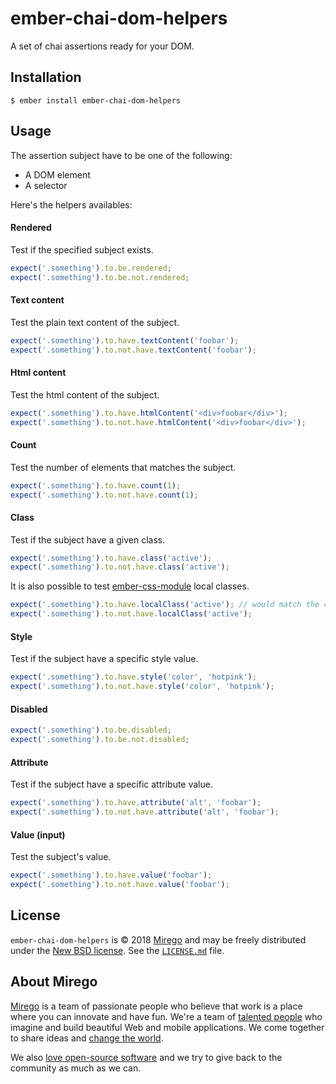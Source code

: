 # ember-chai-dom-helpers

A set of chai assertions ready for your DOM.

## Installation

```shell
$ ember install ember-chai-dom-helpers
```

## Usage

The assertion subject have to be one of the following:
- A DOM element
- A selector

Here's the helpers availables:

#### Rendered

Test if the specified subject exists.

```js
expect('.something').to.be.rendered;
expect('.something').to.be.not.rendered;
```

#### Text content

Test the plain text content of the subject.

```js
expect('.something').to.have.textContent('foobar');
expect('.something').to.not.have.textContent('foobar');
```


#### Html content

Test the html content of the subject.

```js
expect('.something').to.have.htmlContent('<div>foobar</div>');
expect('.something').to.not.have.htmlContent('<div>foobar</div>');
```

#### Count

Test the number of elements that matches the subject.

```js
expect('.something').to.have.count(1);
expect('.something').to.not.have.count(1);
```

#### Class

Test if the subject have a given class.

```js
expect('.something').to.have.class('active');
expect('.something').to.not.have.class('active');
```

It is also possible to test [ember-css-module](https://github.com/salsify/ember-css-modules) local classes.

```js
expect('.something').to.have.localClass('active'); // would match the class '_active_q1w2e3'
expect('.something').to.not.have.localClass('active');
```

#### Style

Test if the subject have a specific style value.

```js
expect('.something').to.have.style('color', 'hotpink');
expect('.something').to.not.have.style('color', 'hotpink');
```

#### Disabled

```js
expect('.something').to.be.disabled;
expect('.something').to.be.not.disabled;
```

#### Attribute

Test if the subject have a specific attribute value.

```js
expect('.something').to.have.attribute('alt', 'foobar');
expect('.something').to.not.have.attribute('alt', 'foobar');
```

#### Value (input)

Test the subject's value.

```js
expect('.something').to.have.value('foobar');
expect('.something').to.not.have.value('foobar');
```


## License

`ember-chai-dom-helpers` is © 2018 [Mirego](http://www.mirego.com) and may be freely distributed under the [New BSD license](http://opensource.org/licenses/BSD-3-Clause).
See the [`LICENSE.md`](https://github.com/mirego/ember-chai-dom-helpers/blob/master/LICENSE.md) file.

## About Mirego

[Mirego](http://mirego.com) is a team of passionate people who believe that work is a place where you can innovate and have fun. We're a team of [talented people](http://life.mirego.com) who imagine and build beautiful Web and mobile applications. We come together to share ideas and [change the world](http://mirego.org).

We also [love open-source software](http://open.mirego.com) and we try to give back to the community as much as we can.
